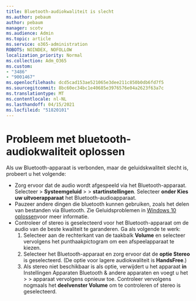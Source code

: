 ```yaml
---
title: Bluetooth-audiokwaliteit is slecht
ms.author: pebaum
author: pebaum
manager: scotv
ms.audience: Admin
ms.topic: article
ms.service: o365-administration
ROBOTS: NOINDEX, NOFOLLOW
localization_priority: Normal
ms.collection: Adm_O365
ms.custom:
- "3486"
- "9001467"
ms.openlocfilehash: dcd5cad153ae521065e3dee211c850b0db6fd7f5
ms.sourcegitcommit: 8bc60ec34bc1e40685e3976576e04a2623f63a7c
ms.translationtype: MT
ms.contentlocale: nl-NL
ms.lasthandoff: 04/15/2021
ms.locfileid: "51820101"
---
```

# <a name="fix-bluetooth-audio-quality-issue"></a>Probleem met bluetooth-audiokwaliteit oplossen

Als uw Bluetooth-apparaat is verbonden, maar de geluidskwaliteit slecht is, probeert u het volgende:

- Zorg ervoor dat de audio wordt afgespeeld via het Bluetooth-apparaat. Selecteer   >  **Systeemgeluid**  >    >  **startinstellingen**. Selecteer **onder Kies uw uitvoerapparaat** het Bluetooth-audioapparaat.
- Pauzeer andere dingen die bluetooth kunnen gebruiken, zoals het delen van bestanden via Bluetooth. Zie Geluidsproblemen in [Windows 10 oplossen](https://support.microsoft.com/help/4520288/windows-10-fix-sound-problems)voor meer informatie.
- Controleer of stereo is geselecteerd voor het Bluetooth-apparaat om de audio van de beste kwaliteit te garanderen. Ga als volgende te werk: 
    1. Selecteer aan de rechterkant van de taakbalk **Volume** en selecteer vervolgens het punthaakpictogram om een afspeelapparaat te kiezen.
    2. Selecteer het Bluetooth-apparaat en zorg ervoor dat de **optie Stereo** is geselecteerd. (De optie voor lagere audiokwaliteit is **HandsFree**.)
    3. Als stereo niet beschikbaar is als optie, verwijdert u het apparaat **in** Instellingen Apparaten Bluetooth & andere apparaten en voegt u het  >    >  apparaat vervolgens opnieuw toe. Controleer vervolgens nogmaals het **deelvenster Volume** om te controleren of stereo is geselecteerd.

